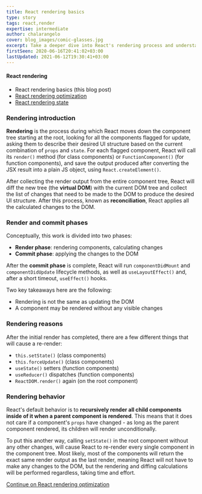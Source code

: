 ```yaml
---
title: React rendering basics
type: story
tags: react,render
expertise: intermediate
author: chalarangelo
cover: blog_images/comic-glasses.jpg
excerpt: Take a deeper dive into React's rendering process and understand the basics behind the popular JavaScript framework.
firstSeen: 2020-06-16T20:41:02+03:00
lastUpdated: 2021-06-12T19:30:41+03:00
---
```


#### React rendering

- React rendering basics (this blog post)
- [React rendering optimization](/blog/s/react-rendering-optimization)
- [React rendering state](/blog/s/react-rendering-state)


### Rendering introduction

**Rendering** is the process during which React moves down the component tree starting at the root, looking for all the components flagged for update, asking them to describe their desired UI structure based on the current combination of `props` and `state`. For each flagged component, React will call its `render()` method (for class components) or `FunctionComponent()` (for function components), and save the output produced after converting the JSX result into a plain JS object, using `React.createElement()`.

After collecting the render output from the entire component tree, React will diff the new tree (the **virtual DOM**) with the current DOM tree and collect the list of changes that need to be made to the DOM to produce the desired UI structure. After this process, known as **reconciliation**, React applies all the calculated changes to the DOM.

### Render and commit phases

Conceptually, this work is divided into two phases:

- **Render phase**: rendering components, calculating changes
- **Commit phase**: applying the changes to the DOM

After the **commit phase** is complete, React will run `componentDidMount` and `componentDidUpdate` lifecycle methods, as well as `useLayoutEffect()` and, after a short timeout, `useEffect()` hooks.

Two key takeaways here are the following:

- Rendering is not the same as updating the DOM
- A component may be rendered without any visible changes

### Rendering reasons

After the initial render has completed, there are a few different things that will cause a re-render:

- `this.setState()` (class components)
- `this.forceUpdate()` (class components)
- `useState()` setters (function components)
- `useReducer()` dispatches (function components)
- `ReactDOM.render()` again (on the root component)

### Rendering behavior

React's default behavior is to **recursively render all child components inside of it when a parent component is rendered**. This means that it does not care if a component's `props` have changed - as long as the parent component rendered, its children will render unconditionally.

To put this another way, calling `setState()` in the root component without any other changes, will cause React to re-render every single component in the component tree. Most likely, most of the components will return the exact same render output as the last render, meaning React will not have to make any changes to the DOM, but the rendering and diffing calculations will be performed regardless, taking time and effort.

[Continue on React rendering optimization](/blog/s/react-rendering-optimization)
